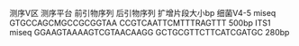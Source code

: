 

测序V区	测序平台	前引物序列	后引物序列	扩增片段大小bp
细菌V4-5	miseq	GTGCCAGCMGCCGCGGTAA	CCGTCAATTCMTTTRAGTTT	500bp
ITS1	miseq	GGAAGTAAAAGTCGTAACAAGG	GCTGCGTTCTTCATCGATGC	280bp










